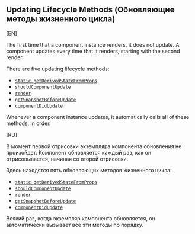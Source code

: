 ## Updating Lifecycle Methods (Обновляющие методы жизненного цикла)

[EN]

The first time that a component instance renders, it does not update. A component updates every time that it renders, starting with the second render.

There are five updating lifecycle methods:

* [`static getDerivedStateFromProps`](../mounting/getDerivedStateFromProps.md)
* [`shouldComponentUpdate`](shouldComponentUpdate.md)
* [`render`](../mounting/render.md)
* [`getSnapshotBeforeUpdate`](getSnapshotBeforeUpdate.md)
* [`componentDidUpdate`](componentDidUpdate.md)

Whenever a component instance updates, it automatically calls all of these methods, in order.

[RU]

В момент первой отрисовки экземпляра компонента обновления не произойдет. Компонент обновляется каждый раз, как он отрисовывается, начиная со второй отрисовки.


Здесь находятся пять обновляющих методов жизненного цикла:

* [`static getDerivedStateFromProps`](../mounting/getDerivedStateFromProps.md)
* [`shouldComponentUpdate`](shouldComponentUpdate.md)
* [`render`](../mounting/render.md)
* [`getSnapshotBeforeUpdate`](getSnapshotBeforeUpdate.md)
* [`componentDidUpdate`](componentDidUpdate.md)

Всякий раз, когда экземпляр компонента обновляется, он автоматически вызывает все эти методы по порядку.
